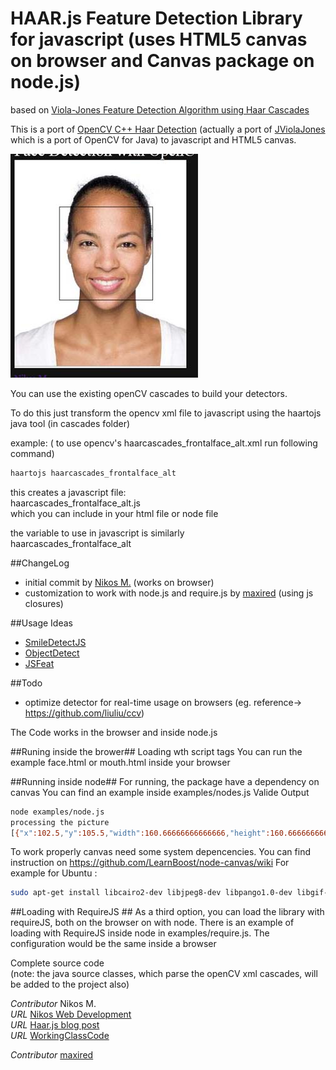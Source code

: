 # HAAR.js Feature Detection Library for javascript (uses HTML5 canvas on browser and Canvas package on node.js) #

based on [Viola-Jones Feature Detection Algorithm using Haar Cascades](http://www.cs.cmu.edu/~efros/courses/LBMV07/Papers/viola-cvpr-01.pdf)

This is a port of [OpenCV C++ Haar Detection](http://opencv.willowgarage.com/wiki/) (actually a port of [JViolaJones](http://code.google.com/p/jviolajones/) which is a port of OpenCV for Java)
to javascript and HTML5 canvas.

![Haar.js](/examples/haar-face.jpg)


You can use the existing openCV cascades to build your detectors.

To do this just transform the opencv xml file to javascript
using the haartojs java tool (in cascades folder)

example:
( to use opencv's haarcascades_frontalface_alt.xml  run following command)
```bash
haartojs haarcascades_frontalface_alt
```

this creates a javascript file:   
haarcascades_frontalface_alt.js   
which you can include in your html file or node file

the variable to use in javascript is similarly  
haarcascades_frontalface_alt

##ChangeLog
* initial commit by [Nikos M.](https://github.com/foo123) (works on browser)
* customization to work with node.js and require.js by [maxired](https://github.com/maxired)  (using js closures) 

##Usage Ideas
* [SmileDetectJS](https://github.com/roironn/SmileDetectJS)
* [ObjectDetect](https://github.com/mtschirs/js-objectdetect)
* [JSFeat](https://github.com/inspirit/jsfeat)

##Todo
* optimize detector for real-time usage on browsers (eg. reference-> https://github.com/liuliu/ccv)

The Code works in the browser and inside node.js

##Runing inside the brower##
 Loading wth script tags
    You can run the example face.html or mouth.html inside your browser

##Running inside node##
 For running, the package have a dependency on canvas
 You can find an example inside examples/nodes.js
Valide Output
```bash
node examples/node.js 
processing the picture
[{"x":102.5,"y":105.5,"width":160.66666666666666,"height":160.66666666666666}]
```

To work properly canvas need some system depencencies.
You can find instruction on https://github.com/LearnBoost/node-canvas/wiki
For example for Ubuntu : 
```bash
sudo apt-get install libcairo2-dev libjpeg8-dev libpango1.0-dev libgif-dev
```

##Loading with RequireJS ##
 As a third option, you can load the library with requireJS, both on the browser on with node.
There is an example of loading with RequireJS inside node in examples/require.js.
The configuration would be the same inside a browser


Complete source code  
(note: the java source classes, which parse the openCV xml cascades,  will be added to the project also)

*Contributor* Nikos M.  
*URL* [Nikos Web Development](http://nikos-web-development.netai.net/ "Nikos Web Development")  
*URL* [Haar.js blog post](http://nikos-web-development.netai.net/blog/haar-js-feature-detection-in-javascript-and-html5-canvas/ "Haar.js blog post")  
*URL* [WorkingClassCode](http://workingclasscode.uphero.com/ "Working Class Code")  

*Contributor* [maxired](https://github.com/maxired)

